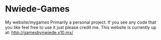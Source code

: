 Nwiede-Games
============

My website/mygames Primarily a personal project. If you see any code that you like feel free to use it just please credit me.
This website is currently up at: http://gamesbynwiede.x10.mx/
